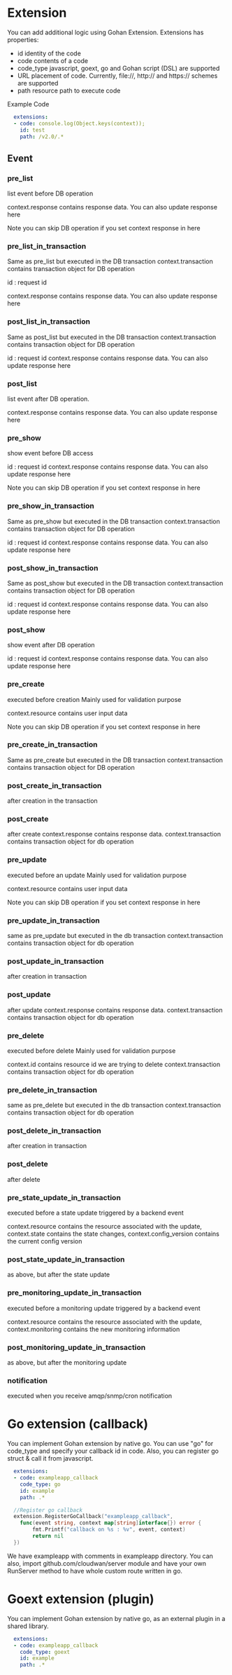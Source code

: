 # Extension

You can add additional logic using Gohan Extension.
Extensions has properties:

- id identity of the code
- code contents of a code
- code_type javascript, goext, go and Gohan script (DSL) are supported
- URL placement of code. Currently, file://, http:// and https:// schemes are supported
- path resource path to execute code

Example Code

```yaml
  extensions:
  - code: console.log(Object.keys(context));
    id: test
    path: /v2.0/.*
```

## Event

### pre_list

  list event before DB operation

  context.response contains response data.
  You can also update response here

  Note you can skip DB operation if you set context response in here

### pre_list_in_transaction

  Same as pre_list but executed in the DB transaction context.transaction contains transaction object for DB operation

  id : request id

  context.response contains response data.
  You can also update response here

### post_list_in_transaction

  Same as post_list but executed in the DB transaction context.transaction contains transaction object for DB operation

  id : request id
  context.response contains response data.
  You can also update response here

### post_list

  list event after DB operation.

  context.response contains response data.
  You can also update response here

### pre_show

  show event before DB access

  id : request id
  context.response contains response data.
  You can also update response here

  Note you can skip DB operation if you set context response in here

### pre_show_in_transaction

  Same as pre_show but executed in the DB transaction context.transaction contains transaction object for DB operation

  id : request id
  context.response contains response data.
  You can also update response here

### post_show_in_transaction

  Same as post_show but executed in the DB transaction context.transaction contains transaction object for DB operation

  id : request id
  context.response contains response data.
  You can also update response here

### post_show

  show event after DB operation

  id : request id
  context.response contains response data.
  You can also update response here

### pre_create

  executed before creation
  Mainly used for validation purpose

  context.resource contains user input data

  Note you can skip DB operation if you set context response in here

### pre_create_in_transaction

  Same as pre_create but executed in the DB transaction context.transaction contains transaction object for DB operation

### post_create_in_transaction

  after creation in the transaction

### post_create

  after create
  context.response contains response data.
  context.transaction contains transaction object for db operation

### pre_update

  executed before an update
  Mainly used for validation purpose

  context.resource contains user input data

  Note you can skip DB operation if you set context response in here

### pre_update_in_transaction

  same as pre_update but executed in the db transaction
  context.transaction contains transaction object for db operation

### post_update_in_transaction

  after creation in transaction

### post_update

  after update
  context.response contains response data.
  context.transaction contains transaction object for db operation

### pre_delete

  executed before delete
  Mainly used for validation purpose

  context.id contains resource id we are trying to delete
  context.transaction contains transaction object for db operation

### pre_delete_in_transaction

  same as pre_delete but executed in the db transaction
  context.transaction contains transaction object for db operation

### post_delete_in_transaction

  after creation in transaction

### post_delete

  after delete

### pre_state_update_in_transaction

  executed before a state update triggered by a backend event

  context.resource contains the resource associated with the update,
  context.state contains the state changes,
  context.config_version contains the current config version

### post_state_update_in_transaction

  as above, but after the state update

### pre_monitoring_update_in_transaction

  executed before a monitoring update triggered by a backend event

  context.resource contains the resource associated with the update,
  context.monitoring contains the new monitoring information

### post_monitoring_update_in_transaction

  as above, but after the monitoring update

### notification

  executed when you receive amqp/snmp/cron notification

# Go extension (callback)

You can implement Gohan extension by native go.
You can use "go" for code_type and specify your callback id in code.
Also, you can register go struct & call it from javascript.

```yaml
  extensions:
  - code: exampleapp_callback
    code_type: go
    id: example
    path: .*
```

```go
  //Register go callback
  extension.RegisterGoCallback("exampleapp_callback",
  	func(event string, context map[string]interface{}) error {
  		fmt.Printf("callback on %s : %v", event, context)
  		return nil
  })
 ```

We have exampleapp with comments in exampleapp directory.
You can also, import github.com/cloudwan/server module and
have your own RunServer method to have whole custom route written in go.

# Goext extension (plugin)

You can implement Gohan extension by native go, as an external plugin
in a shared library.

```yaml
  extensions:
  - code: exampleapp_callback
    code_type: goext
    id: example
    path: .*
```
